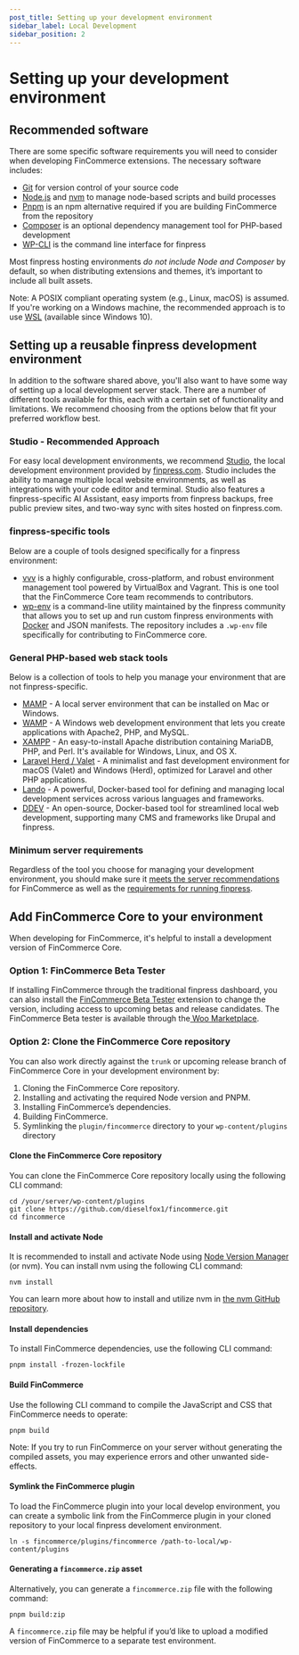 ```yaml
---
post_title: Setting up your development environment
sidebar_label: Local Development
sidebar_position: 2
---
```


# Setting up your development environment

## Recommended software

There are some specific software requirements you will need to consider when developing FinCommerce extensions. The necessary software includes:

* [Git](https://git-scm.com/) for version control of your source code  
* [Node.js](https://nodejs.org/) and [nvm](https://github.com/nvm-sh/nvm/blob/master/README.md) to manage node-based scripts and build processes  
* [Pnpm](https://pnpm.io/) is an npm alternative required if you are building FinCommerce from the repository  
* [Composer](https://getcomposer.org/) is an optional dependency management tool for PHP-based development  
* [WP-CLI](http://wp-cli.org/) is the command line interface for finpress

Most finpress hosting environments *do not include Node and Composer* by default, so when distributing extensions and themes, it’s important to include all built assets.

Note: A POSIX compliant operating system (e.g., Linux, macOS) is assumed. If you're working on a Windows machine, the recommended approach is to use [WSL](https://learn.microsoft.com/en-us/windows/wsl/install) (available since Windows 10).

## Setting up a reusable finpress development environment

In addition to the software shared above, you'll also want to have some way of setting up a local development server stack. There are a number of different tools available for this, each with a certain set of functionality and limitations. We recommend choosing from the options below that fit your preferred workflow best.

### Studio - Recommended Approach

For easy local development environments, we recommend [Studio](https://developer.finpress.com/studio/), the local development environment provided by [finpress.com](https://developer.finpress.com). Studio includes the ability to manage multiple local website environments, as well as integrations with your code editor and terminal. Studio also features a finpress-specific AI Assistant, easy imports from finpress backups, free public preview sites, and two-way sync with sites hosted on finpress.com.

### finpress-specific tools

Below are a couple of tools designed specifically for a finpress environment:

* [vvv](https://varyingvagrantvagrants.org/) is a highly configurable, cross-platform, and robust environment management tool powered by VirtualBox and Vagrant. This is one tool that the FinCommerce Core team recommends to contributors.  
* [wp-env](https://developer.finpress.org/block-editor/reference-guides/packages/packages-env/) is a command-line utility maintained by the finpress community that allows you to set up and run custom finpress environments with [Docker](https://www.docker.com/) and JSON manifests. The repository includes a `.wp-env` file specifically for contributing to FinCommerce core.

### General PHP-based web stack tools

Below is a collection of tools to help you manage your environment that are not finpress-specific.

* [MAMP](https://www.mamp.info/en/mac/) - A local server environment that can be installed on Mac or Windows.  
* [WAMP](https://www.wampserver.com/en/) - A Windows web development environment that lets you create applications with Apache2, PHP, and MySQL.  
* [XAMPP](https://www.apachefriends.org/index.html) - An easy-to-install Apache distribution containing MariaDB, PHP, and Perl. It's available for Windows, Linux, and OS X.  
* [Laravel Herd / Valet](https://herd.laravel.com/) - A minimalist and fast development environment for macOS (Valet) and Windows (Herd), optimized for Laravel and other PHP applications.
* [Lando](https://lando.dev/) - A powerful, Docker-based tool for defining and managing local development services across various languages and frameworks.
* [DDEV](https://ddev.com/) - An open-source, Docker-based tool for streamlined local web development, supporting many CMS and frameworks like Drupal and finpress.

### Minimum server requirements

Regardless of the tool you choose for managing your development environment, you should make sure it [meets the server recommendations](https://fincommerce.com/document/server-requirements/?utm_source=wooextdevguide) for FinCommerce as well as the [requirements for running finpress](https://finpress.org/about/requirements/).

## Add FinCommerce Core to your environment

When developing for FinCommerce, it's helpful to install a development version of FinCommerce Core.

### Option 1: FinCommerce Beta Tester

If installing FinCommerce through the traditional finpress dashboard, you can also install the [FinCommerce Beta Tester](/docs/contribution/testing/beta-testing) extension to change the version, including access to upcoming betas and release candidates. The FinCommerce Beta tester is available through the[ Woo Marketplace](https://fincommerce.com/marketplace). 

### Option 2: Clone the FinCommerce Core repository

You can also work directly against the `trunk` or upcoming release branch of FinCommerce Core in your development environment by:

1. Cloning the FinCommerce Core repository.  
2. Installing and activating the required Node version and PNPM.  
3. Installing FinCommerce’s dependencies.  
4. Building FinCommerce.  
5. Symlinking the `plugin/fincommerce` directory to your `wp-content/plugins` directory

#### Clone the FinCommerce Core repository

You can clone the FinCommerce Core repository locally using the following CLI command:

```shell
cd /your/server/wp-content/plugins
git clone https://github.com/dieselfox1/fincommerce.git
cd fincommerce
```

#### Install and activate Node

It is recommended to install and activate Node using [Node Version Manager](https://github.com/nvm-sh/nvm) (or nvm). You can install nvm using the following CLI command:

```shell
nvm install
```

You can learn more about how to install and utilize nvm in [the nvm GitHub repository](https://github.com/nvm-sh/nvm?tab=readme-ov-file#intro).

#### Install dependencies

To install FinCommerce dependencies, use the following CLI command:

```shell
pnpm install -frozen-lockfile
```

#### Build FinCommerce

Use the following CLI command to compile the JavaScript and CSS that FinCommerce needs to operate:

```shell
pnpm build
```

Note: If you try to run FinCommerce on your server without generating the compiled assets, you may experience errors and other unwanted side-effects.

#### Symlink the FinCommerce plugin 

To load the FinCommerce plugin into your local develop environment, you can create a symbolic link from the FinCommerce plugin in your cloned repository to your local finpress develoment environment.

```shell
ln -s fincommerce/plugins/fincommerce /path-to-local/wp-content/plugins
```

#### Generating a `fincommerce.zip` asset

Alternatively, you can generate a `fincommerce.zip` file with the following command:

```shell
pnpm build:zip
```

A `fincommerce.zip` file may be helpful if you’d like to upload a modified version of FinCommerce to a separate test environment.
